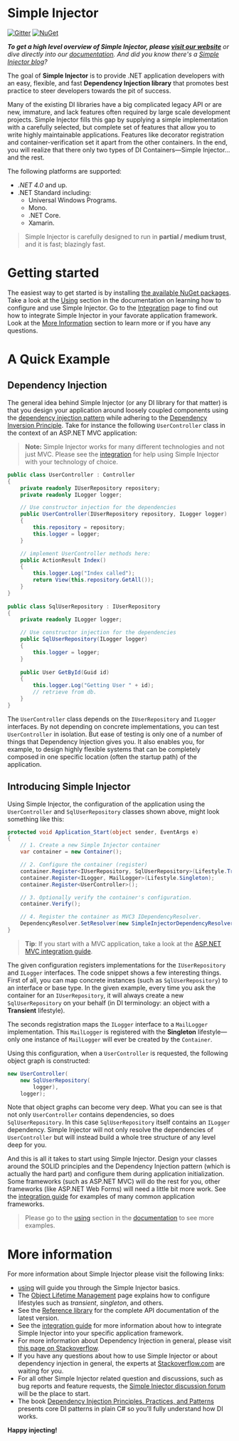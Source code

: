 # Simple Injector

[![Gitter](https://badges.gitter.im/Join%20Chat.svg)](https://gitter.im/simpleinjector/SimpleInjector?utm_source=badge&utm_medium=badge&utm_campaign=pr-badge&utm_content=badge) [![NuGet](https://img.shields.io/nuget/v/SimpleInjector.svg)](https://www.nuget.org/packages/simpleinjector)

<!--- [![Build status](https://ci.appveyor.com/api/projects/status/2k9ududhkqqufk76?svg=true)](https://ci.appveyor.com/project/simpleinjector/simpleinjector) --->

_**To get a high level overview of Simple Injector, please [visit our website](https://simpleinjector.org/)** or dive directly into our [documentation](https://simpleinjector.org/documentation). And did you know there's a [Simple Injector blog](https://simpleinjector.org/blog)?_

The goal of **Simple Injector** is to provide .NET application developers with an easy, flexible, and fast **Dependency Injection library** that promotes best practice to steer developers towards the pit of success.

Many of the existing DI libraries have a big complicated legacy API or are new, immature, and lack features often required by large scale development projects. Simple Injector fills this gap by supplying a simple implementation with a carefully selected, but complete set of features that allow you to write highly maintainable applications. Features like decorator registration and container-verification set it apart from the other containers. In the end, you will realize that there only two types of DI Containers—Simple Injector... and the rest.

The following platforms are supported:

* *.NET 4.0* and up.
* .NET Standard including:
  * Universal Windows Programs. 
  * Mono. 
  * .NET Core. 
  * Xamarin.

> Simple Injector is carefully designed to run in **partial / medium trust**, and it is fast; blazingly fast.

Getting started
===============

The easiest way to get started is by installing [the available NuGet packages](https://www.nuget.org/packages?q=Author%3ASimpleInjector-Contributors&sortOrder=package-download-count). Take a look at the [Using](https://simpleinjector.org/using) section in the documentation on learning how to configure and use Simple Injector. Go to the [Integration](https://simpleinjector.org/integration) page to find out how to integrate Simple Injector in your favorate application framework. Look at the [More Information](https://simpleinjector.org/quickstart#quickstart-more-information) section to learn more or if you have any questions.

A Quick Example
===============

Dependency Injection
--------------------

The general idea behind Simple Injector (or any DI library for that matter) is that you design your application around loosely coupled components using the [dependency injection pattern](https://en.wikipedia.org/wiki/Dependency_injection) while adhering to the [Dependency Inversion Principle](https://en.wikipedia.org/wiki/Dependency_inversion_principle). Take for instance the following `UserController` class in the context of an ASP.NET MVC application:

> **Note:** Simple Injector works for many different technologies and not just MVC. Please see the [integration](https://simpleinjector.org/integration) for help using Simple Injector with your technology of choice.

``` c#
public class UserController : Controller
{
    private readonly IUserRepository repository;
    private readonly ILogger logger;

    // Use constructor injection for the dependencies
    public UserController(IUserRepository repository, ILogger logger)
    {
        this.repository = repository;
        this.logger = logger;
    }

    // implement UserController methods here:
    public ActionResult Index()
    {
        this.logger.Log("Index called");
        return View(this.repository.GetAll());
    }
}
    
public class SqlUserRepository : IUserRepository
{
    private readonly ILogger logger;

    // Use constructor injection for the dependencies
    public SqlUserRepository(ILogger logger)
    {
        this.logger = logger;
    }
    
    public User GetById(Guid id)
    {
        this.logger.Log("Getting User " + id);
        // retrieve from db.
    }
}
```

The `UserController` class depends on the `IUserRepository` and `ILogger` interfaces. By not depending on concrete implementations, you can test `UserController` in isolation. But ease of testing is only one of a number of things that Dependency Injection gives you. It also enables you, for example, to design highly flexible systems that can be completely composed in one specific location (often the startup path) of the application.

Introducing Simple Injector
---------------------------

Using Simple Injector, the configuration of the application using the `UserController` and `SqlUserRepository` classes shown above, might look something like this:

``` c#
protected void Application_Start(object sender, EventArgs e)
{
    // 1. Create a new Simple Injector container
    var container = new Container();

    // 2. Configure the container (register)
    container.Register<IUserRepository, SqlUserRepository>(Lifestyle.Transient);
    container.Register<ILogger, MailLogger>(Lifestyle.Singleton);   
    container.Register<UserController>();

    // 3. Optionally verify the container's configuration.
    container.Verify();

    // 4. Register the container as MVC3 IDependencyResolver.
    DependencyResolver.SetResolver(new SimpleInjectorDependencyResolver(container));
}
```

> **Tip**: If you start with a MVC application, take a look at the [ASP.NET MVC integration guide](https://simpleinjector.org/mvc).

The given configuration registers implementations for the `IUserRepository` and `ILogger` interfaces. The code snippet shows a few interesting things. First of all, you can map concrete instances (such as `SqlUserRepository`) to an interface or base type. In the given example, every time you ask the container for an `IUserRepository`, it will always create a new `SqlUserRepository` on your behalf (in DI terminology: an object with a **Transient** lifestyle).

The seconds registration maps the `ILogger` interface to a `MailLogger` implementation. This `MailLogger` is registered with the **Singleton** lifestyle—only one instance of `MailLogger` will ever be created by the `Container`.

Using this configuration, when a `UserController` is requested, the following object graph is constructed:

``` c#
new UserController(
    new SqlUserRepository(
        logger),
    logger);
```

Note that object graphs can become very deep. What you can see is that not only `UserController` contains dependencies, so does `SqlUserRepository`. In this case `SqlUserRepository` itself contains an `ILogger` dependency. Simple Injector will not only resolve the dependencies of `UserController` but will instead build a whole tree structure of any level deep for you. 

And this is all it takes to start using Simple Injector. Design your classes around the SOLID principles and the Dependency Injection pattern (which is actually the hard part) and configure them during application initialization. Some frameworks (such as ASP.NET MVC) will do the rest for you, other frameworks (like ASP.NET Web Forms) will need a little bit more work. See the [integration guide](https://simpleinjector.org/integration) for examples of many common application frameworks.

> Please go to the [using](https://simpleinjector.org/using) section in the [documentation](https://simpleinjector.org/wiki) to see more examples.

More information
================

For more information about Simple Injector please visit the following links: 

* [using](https://simpleinjector.org/using) will guide you through the Simple Injector basics.
* The [Object Lifetime Management](https://simpleinjector.org/lifetimes) page explains how to configure lifestyles such as *transient*, *singleton*, and others.
* See the [Reference library](https://simpleinjector.org/ReferenceLibrary/) for the complete API documentation of the latest version.
* See the [integration guide](https://simpleinjector.org/integration) for more information about how to integrate Simple Injector into your specific application framework.
* For more information about Dependency Injection in general, please visit [this page on Stackoverflow](https://stackoverflow.com/tags/dependency-injection/info).
* If you have any questions about how to use Simple Injector or about dependency injection in general, the experts at [Stackoverflow.com](https://stackoverflow.com/questions/ask?tags=simple-injector%20ioc-container%20dependency-injection%20.net%20c%23) are waiting for you.
* For all other Simple Injector related question and discussions, such as bug reports and feature requests, the [Simple Injector discussion forum](https://simpleinjector.org/forum) will be the place to start.
* The book [Dependency Injection Principles, Practices, and Patterns](https://manning.com/seemann2) presents core DI patterns in plain C# so you’ll fully understand how DI works.

**Happy injecting!**
